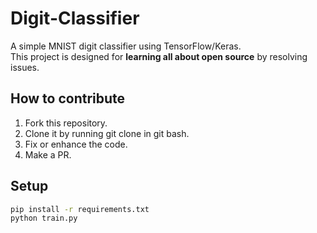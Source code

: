 # Digit-Classifier

A simple MNIST digit classifier using TensorFlow/Keras.  
This project is designed for **learning all about open source** by resolving issues.

## How to contribute

1. Fork this repository.
2. Clone it by running git clone <url> in git bash.
3. Fix or enhance the code.
4. Make a PR.

## Setup

```bash
pip install -r requirements.txt
python train.py
```
